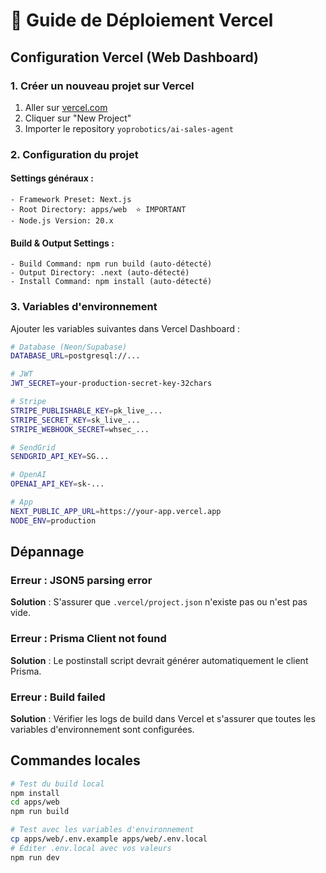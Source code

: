 # 🚀 Guide de Déploiement Vercel

## Configuration Vercel (Web Dashboard)

### 1. Créer un nouveau projet sur Vercel

1. Aller sur [vercel.com](https://vercel.com)
2. Cliquer sur "New Project"
3. Importer le repository `yoprobotics/ai-sales-agent`

### 2. Configuration du projet

#### Settings généraux :
```
- Framework Preset: Next.js
- Root Directory: apps/web  ⭐ IMPORTANT
- Node.js Version: 20.x
```

#### Build & Output Settings :
```
- Build Command: npm run build (auto-détecté)
- Output Directory: .next (auto-détecté)
- Install Command: npm install (auto-détecté)
```

### 3. Variables d'environnement

Ajouter les variables suivantes dans Vercel Dashboard :

```bash
# Database (Neon/Supabase)
DATABASE_URL=postgresql://...

# JWT
JWT_SECRET=your-production-secret-key-32chars

# Stripe
STRIPE_PUBLISHABLE_KEY=pk_live_...
STRIPE_SECRET_KEY=sk_live_...
STRIPE_WEBHOOK_SECRET=whsec_...

# SendGrid
SENDGRID_API_KEY=SG...

# OpenAI
OPENAI_API_KEY=sk-...

# App
NEXT_PUBLIC_APP_URL=https://your-app.vercel.app
NODE_ENV=production
```

## Dépannage

### Erreur : JSON5 parsing error
**Solution** : S'assurer que `.vercel/project.json` n'existe pas ou n'est pas vide.

### Erreur : Prisma Client not found
**Solution** : Le postinstall script devrait générer automatiquement le client Prisma.

### Erreur : Build failed
**Solution** : Vérifier les logs de build dans Vercel et s'assurer que toutes les variables d'environnement sont configurées.

## Commandes locales

```bash
# Test du build local
npm install
cd apps/web
npm run build

# Test avec les variables d'environnement
cp apps/web/.env.example apps/web/.env.local
# Éditer .env.local avec vos valeurs
npm run dev
```
